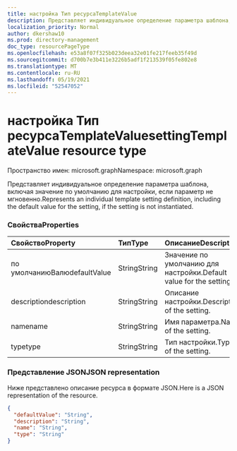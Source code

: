 ```yaml
---
title: настройка Тип ресурсаTemplateValue
description: Представляет индивидуальное определение параметра шаблона, включая значение по умолчанию для настройки, если параметр не мгновенно.
localization_priority: Normal
author: dkershaw10
ms.prod: directory-management
doc_type: resourcePageType
ms.openlocfilehash: e53a8f07f325b023deea32e01fe217feeb35f49d
ms.sourcegitcommit: d700b7e3b411e3226b5adf1f213539f05fe802e8
ms.translationtype: MT
ms.contentlocale: ru-RU
ms.lasthandoff: 05/19/2021
ms.locfileid: "52547052"
---
```

# <a name="settingtemplatevalue-resource-type"></a><span data-ttu-id="7e731-103">настройка Тип ресурсаTemplateValue</span><span class="sxs-lookup"><span data-stu-id="7e731-103">settingTemplateValue resource type</span></span>

<span data-ttu-id="7e731-104">Пространство имен: microsoft.graph</span><span class="sxs-lookup"><span data-stu-id="7e731-104">Namespace: microsoft.graph</span></span>

<span data-ttu-id="7e731-105">Представляет индивидуальное определение параметра шаблона, включая значение по умолчанию для настройки, если параметр не мгновенно.</span><span class="sxs-lookup"><span data-stu-id="7e731-105">Represents an individual template setting definition, including the default value for the setting, if the setting is not instantiated.</span></span>

### <a name="properties"></a><span data-ttu-id="7e731-106">Свойства</span><span class="sxs-lookup"><span data-stu-id="7e731-106">Properties</span></span>

| <span data-ttu-id="7e731-107">Свойство</span><span class="sxs-lookup"><span data-stu-id="7e731-107">Property</span></span> | <span data-ttu-id="7e731-108">Тип</span><span class="sxs-lookup"><span data-stu-id="7e731-108">Type</span></span> | <span data-ttu-id="7e731-109">Описание</span><span class="sxs-lookup"><span data-stu-id="7e731-109">Description</span></span> |
|:---------------|:--------|:----------|
|<span data-ttu-id="7e731-110">по умолчаниюВалю</span><span class="sxs-lookup"><span data-stu-id="7e731-110">defaultValue</span></span>|<span data-ttu-id="7e731-111">String</span><span class="sxs-lookup"><span data-stu-id="7e731-111">String</span></span>| <span data-ttu-id="7e731-112">Значение по умолчанию для настройки.</span><span class="sxs-lookup"><span data-stu-id="7e731-112">Default value for the setting.</span></span> |
|<span data-ttu-id="7e731-113">description</span><span class="sxs-lookup"><span data-stu-id="7e731-113">description</span></span>|<span data-ttu-id="7e731-114">String</span><span class="sxs-lookup"><span data-stu-id="7e731-114">String</span></span>| <span data-ttu-id="7e731-115">Описание настройки.</span><span class="sxs-lookup"><span data-stu-id="7e731-115">Description of the setting.</span></span> |
|<span data-ttu-id="7e731-116">name</span><span class="sxs-lookup"><span data-stu-id="7e731-116">name</span></span>|<span data-ttu-id="7e731-117">String</span><span class="sxs-lookup"><span data-stu-id="7e731-117">String</span></span>| <span data-ttu-id="7e731-118">Имя параметра.</span><span class="sxs-lookup"><span data-stu-id="7e731-118">Name of the setting.</span></span> |
|<span data-ttu-id="7e731-119">type</span><span class="sxs-lookup"><span data-stu-id="7e731-119">type</span></span>|<span data-ttu-id="7e731-120">String</span><span class="sxs-lookup"><span data-stu-id="7e731-120">String</span></span>| <span data-ttu-id="7e731-121">Тип настройки.</span><span class="sxs-lookup"><span data-stu-id="7e731-121">Type of the setting.</span></span> |

### <a name="json-representation"></a><span data-ttu-id="7e731-122">Представление JSON</span><span class="sxs-lookup"><span data-stu-id="7e731-122">JSON representation</span></span>

<span data-ttu-id="7e731-123">Ниже представлено описание ресурса в формате JSON.</span><span class="sxs-lookup"><span data-stu-id="7e731-123">Here is a JSON representation of the resource.</span></span>

<!-- {
  "blockType": "resource",
  "optionalProperties": [

  ],
  "@odata.type": "microsoft.graph.settingTemplateValue"
}-->

```json
{
  "defaultValue": "String",
  "description": "String",
  "name": "String",
  "type": "String"
}

```


<!-- uuid: 8fcb5dbc-d5aa-4681-8e31-b001d5168d79
2015-10-25 14:57:30 UTC -->
<!-- {
  "type": "#page.annotation",
  "description": "settingTemplateValue resource",
  "keywords": "",
  "section": "documentation",
  "tocPath": ""
}-->

